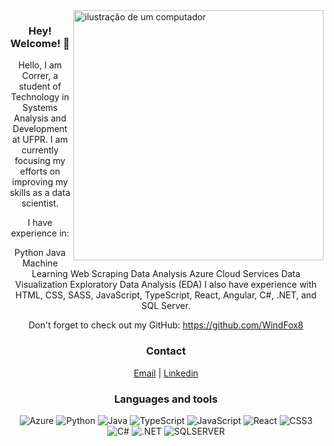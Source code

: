 <img src="https://raw.githubusercontent.com/MicaelliMedeiros/micaellimedeiros/master/image/computer-illustration.png" alt="ilustração de um computador" min-width="400px" max-width="400px" width="400px" align="right">
<div style="text-align: center;" align="left">

### Hey! Welcome! 👋 <br>
Hello, I am Correr, a student of Technology in Systems Analysis and Development at UFPR. I am currently focusing my efforts on improving my skills as a data scientist.

I have experience in:

Python
Java
Machine Learning
Web Scraping
Data Analysis
Azure Cloud Services
Data Visualization
Exploratory Data Analysis (EDA)
I also have experience with HTML, CSS, SASS, JavaScript, TypeScript, React, Angular, C#, .NET, and SQL Server.

Don't forget to check out my GitHub:
https://github.com/WindFox8
  
### Contact
  [Email](mailto:rafael_correr@hotmail.com)  |
  [Linkedin](https://www.linkedin.com/in/rafael-fernando-correr/)
  
### Languages ​​and tools

![Azure](https://img.shields.io/badge/microsoft%20azure-0089D6?style=for-the-badge&logo=microsoft-azure&logoColor=white)
![Python](https://img.shields.io/badge/Python-FFD43B?style=for-the-badge&logo=python&logoColor=blue)
![Java](https://img.shields.io/badge/java-%23ED8B00.svg?style=for-the-badge&logo=openjdk&logoColor=white)
![TypeScript](https://img.shields.io/badge/typescript-3178C6.svg?style=for-the-badge&logo=typescript&logoColor=white)
![JavaScript](https://img.shields.io/badge/javascript-F7DF1E.svg?style=for-the-badge&logo=javascript&logoColor=white)
![React](https://img.shields.io/badge/react-%2320ADD4.svg?style=for-the-badge&logo=react&logoColor=white)
![CSS3](https://img.shields.io/badge/css3-%231572B6.svg?style=for-the-badge&logo=css3&logoColor=white)
![C#](https://img.shields.io/badge/C%23-239120?style=for-the-badge&logo=csharp&logoColor=white)
![.NET](https://img.shields.io/badge/.NET-512BD4?style=for-the-badge&logo=dotnet&logoColor=white)
![SQLSERVER](https://img.shields.io/badge/Microsoft%20SQL%20Server-CC2927?style=for-the-badge&logo=microsoft%20sql%20server&logoColor=white)

</div>
